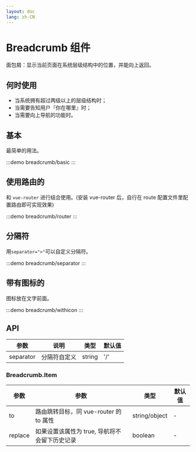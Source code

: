 ```yaml
---
layout: doc
lang: zh-CN
---
```


# Breadcrumb 组件

面包屑：显示当前页面在系统层级结构中的位置，并能向上返回。

## 何时使用

-   当系统拥有超过两级以上的层级结构时；
-   当需要告知用户『你在哪里』时；
-   当需要向上导航的功能时。

## 基本

最简单的用法。

:::demo
breadcrumb/basic
:::

## 使用路由的

和 `vue-router` 进行结合使用。(安装 vue-router 后，自行在 route 配置文件里配置路由即可实现效果)

:::demo
breadcrumb/router
:::

## 分隔符

用`separator=">"`可以自定义分隔符。

:::demo
breadcrumb/separator
:::

## 带有图标的

图标放在文字前面。

:::demo
breadcrumb/withicon
:::

## API

| 参数      | 说明         | 类型   | 默认值 |
| --------- | ------------ | ------ | ------ |
| separator | 分隔符自定义 | string | '/'    |

### Breadcrumb.Item

| 参数    | 参数                                          | 类型          | 默认值 |
| ------- | --------------------------------------------- | ------------- | ------ |
| to      | 路由跳转目标，同 vue-router 的 to 属性        | string/object | -      |
| replace | 如果设置该属性为 true, 导航将不会留下历史记录 | boolean       | -      |
